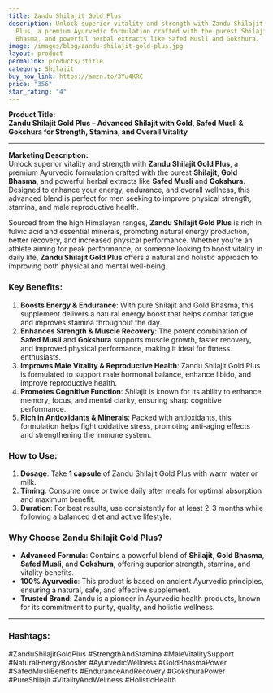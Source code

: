 ```yaml
---
title: Zandu Shilajit Gold Plus
description: Unlock superior vitality and strength with Zandu Shilajit Gold
  Plus, a premium Ayurvedic formulation crafted with the purest Shilajit, Gold
  Bhasma, and powerful herbal extracts like Safed Musli and Gokshura.
image: /images/blog/zandu-shilajit-gold-plus.jpg
layout: product
permalink: products/:title
category: Shilajit
buy_now_link: https://amzn.to/3Yu4KRC
price: "356"
star_rating: "4"
---
```


**Product Title:**  
**Zandu Shilajit Gold Plus – Advanced Shilajit with Gold, Safed Musli & Gokshura for Strength, Stamina, and Overall Vitality**

---

**Marketing Description:**  
Unlock superior vitality and strength with **Zandu Shilajit Gold Plus**, a premium Ayurvedic formulation crafted with the purest **Shilajit**, **Gold Bhasma**, and powerful herbal extracts like **Safed Musli** and **Gokshura**. Designed to enhance your energy, endurance, and overall wellness, this advanced blend is perfect for men seeking to improve physical strength, stamina, and male reproductive health.

Sourced from the high Himalayan ranges, **Zandu Shilajit Gold Plus** is rich in fulvic acid and essential minerals, promoting natural energy production, better recovery, and increased physical performance. Whether you’re an athlete aiming for peak performance, or someone looking to boost vitality in daily life, **Zandu Shilajit Gold Plus** offers a natural and holistic approach to improving both physical and mental well-being.

### **Key Benefits**:
1. **Boosts Energy & Endurance**: With pure Shilajit and Gold Bhasma, this supplement delivers a natural energy boost that helps combat fatigue and improves stamina throughout the day.
2. **Enhances Strength & Muscle Recovery**: The potent combination of **Safed Musli** and **Gokshura** supports muscle growth, faster recovery, and improved physical performance, making it ideal for fitness enthusiasts.
3. **Improves Male Vitality & Reproductive Health**: Zandu Shilajit Gold Plus is formulated to support male hormonal balance, enhance libido, and improve reproductive health.
4. **Promotes Cognitive Function**: Shilajit is known for its ability to enhance memory, focus, and mental clarity, ensuring sharp cognitive performance.
5. **Rich in Antioxidants & Minerals**: Packed with antioxidants, this formulation helps fight oxidative stress, promoting anti-aging effects and strengthening the immune system.

### **How to Use**:
1. **Dosage**: Take **1 capsule** of Zandu Shilajit Gold Plus with warm water or milk.
2. **Timing**: Consume once or twice daily after meals for optimal absorption and maximum benefit.
3. **Duration**: For best results, use consistently for at least 2-3 months while following a balanced diet and active lifestyle.

### **Why Choose Zandu Shilajit Gold Plus?**
- **Advanced Formula**: Contains a powerful blend of **Shilajit**, **Gold Bhasma**, **Safed Musli**, and **Gokshura**, offering superior strength, stamina, and vitality benefits.
- **100% Ayurvedic**: This product is based on ancient Ayurvedic principles, ensuring a natural, safe, and effective supplement.
- **Trusted Brand**: Zandu is a pioneer in Ayurvedic health products, known for its commitment to purity, quality, and holistic wellness.

---

### **Hashtags**:  
#ZanduShilajitGoldPlus #StrengthAndStamina #MaleVitalitySupport #NaturalEnergyBooster #AyurvedicWellness #GoldBhasmaPower #SafedMusliBenefits #EnduranceAndRecovery #GokshuraPower #PureShilajit #VitalityAndWellness #HolisticHealth

